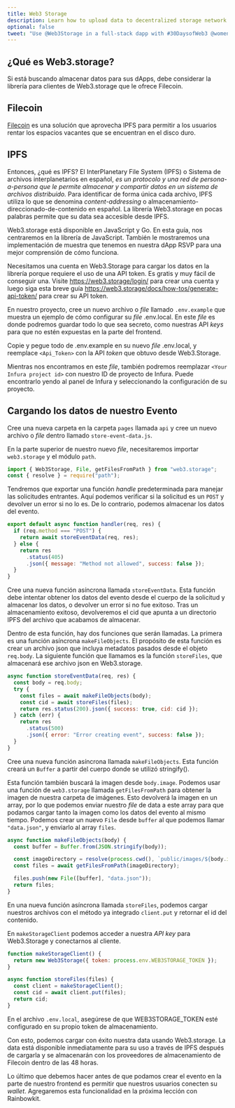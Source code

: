 ```yaml
---
title: Web3 Storage
description: Learn how to upload data to decentralized storage network using Web3.Storage.
optional: false
tweet: "Use @Web3Storage in a full-stack dapp with #30DaysofWeb3 @womenbuildweb3 🗂"
---
```



## ¿Qué es Web3.storage?

Si está buscando almacenar datos para sus dApps, debe considerar la librería para clientes de Web3.storage que le ofrece Filecoin.

## Filecoin
[Filecoin](https://filecoin.io/) es una solución que aprovecha IPFS para permitir a los usuarios rentar los espacios vacantes que se encuentran en el disco duro.

## IPFS
Entonces, ¿qué es IPFS? El InterPlanetary File System (IPFS) o Sistema de archivos interplanetarios en español, *es un protocolo y una red de persona-a-persona que le permite almacenar y compartir datos en un sistema de archivos distribuido.* Para identificar de forma única cada archivo, IPFS utiliza lo que se denomina *content-addressing* o almacenamiento-direccionado-de-contenido en español. La librería Web3.storage en pocas palabras permite que su data sea accesible desde IPFS.

Web3.storage está disponible en JavaScript y Go. En esta guía, nos centraremos en la librería de JavaScript. También le mostraremos una implementación de muestra que tenemos en nuestra dApp RSVP para una mejor comprensión de cómo funciona.

Necesitamos una cuenta en Web3.Storage para cargar los datos en la librería porque requiere el uso de una API token. Es gratis y muy fácil de conseguir una. Visite https://web3.storage/login/ para crear una cuenta y luego siga esta breve guía https://web3.storage/docs/how-tos/generate-api-token/ para crear su API token.

En nuestro proyecto, cree un nuevo archivo o *file* llamado `.env.example` que muestra un ejemplo de cómo configurar su *file* .env.local. En este *file* es donde podremos guardar  todo lo que sea secreto, como nuestras API *keys* para que no estén expuestas en la parte del frontend.

Copie y pegue todo de .env.example en su nuevo *file* .env.local, y reemplace `<Api_Token>` con la API *token* que obtuvo desde Web3.Storage.

Mientras nos encontramos en este *file*, también podremos reemplazar `<Your Infura project id>` con nuestro ID de proyecto de Infura. Puede encontrarlo yendo al panel de Infura y seleccionando la configuración de su proyecto.

## Cargando los datos de nuestro Evento

Cree una nueva carpeta en la carpeta `pages` llamada `api` y cree un nuevo archivo o *file* dentro llamado `store-event-data.js`.

En la parte superior de nuestro nuevo *file*, necesitaremos importar `web3.storage` y el módulo `path`.

```javascript
import { Web3Storage, File, getFilesFromPath } from "web3.storage";
const { resolve } = require("path");
```

Tendremos que exportar una función *handle* predeterminada para manejar las solicitudes entrantes. Aquí podemos verificar si la solicitud es un `POST` y devolver un error si no lo es. De lo contrario, podemos almacenar los datos del evento.

```javascript
export default async function handler(req, res) {
  if (req.method === "POST") {
    return await storeEventData(req, res);
  } else {
    return res
      .status(405)
      .json({ message: "Method not allowed", success: false });
  }
}
```

Cree una nueva función asíncrona llamada `storeEventData`. Esta función debe intentar obtener los datos del evento desde el cuerpo de la solicitud y almacenar los datos, o devolver un error si no fue exitoso.
Tras un almacenamiento exitoso, devolveremos el cid que apunta a un directorio IPFS del archivo que acabamos de almacenar.

Dentro de esta función, hay dos funciones que serán llamadas. La primera es una función asíncrona `makeFileObjects`. El propósito de esta función es crear un archivo json que incluya metadatos pasados desde el objeto `req.body`. La siguiente función que llamamos es la función `storeFiles`, que almacenará ese archivo json en Web3.storage.

```javascript
async function storeEventData(req, res) {
  const body = req.body;
  try {
    const files = await makeFileObjects(body);
    const cid = await storeFiles(files);
    return res.status(200).json({ success: true, cid: cid });
  } catch (err) {
    return res
      .status(500)
      .json({ error: "Error creating event", success: false });
  }
}
```

Cree una nueva función asíncrona llamada `makeFileObjects`. Esta función creará un `Buffer` a partir del cuerpo donde se utilizó stringify().

Esta función también buscará la imagen desde `body.image`. Podemos usar una función de `web3.storage` llamada `getFilesFromPath` para obtener la imagen de nuestra carpeta de imágenes. Esto devolverá la imagen en un array, por lo que podemos enviar nuestro *file* de data a este array para que podamos cargar tanto la imagen como los datos del evento al mismo tiempo. Podemos crear un nuevo `File` desde `buffer` al que podemos llamar `"data.json"`, y enviarlo al array `files`.

```javascript
async function makeFileObjects(body) {
  const buffer = Buffer.from(JSON.stringify(body));

  const imageDirectory = resolve(process.cwd(), `public/images/${body.image}`);
  const files = await getFilesFromPath(imageDirectory);

  files.push(new File([buffer], "data.json"));
  return files;
}
```

En una nueva función asíncrona llamada `storeFiles`, podemos cargar nuestros archivos con el método ya integrado `client.put` y retornar el id del contenido.

En `makeStorageClient` podemos acceder a nuestra *API key* para Web3.Storage y conectarnos al cliente.


```javascript
function makeStorageClient() {
  return new Web3Storage({ token: process.env.WEB3STORAGE_TOKEN });
}

async function storeFiles(files) {
  const client = makeStorageClient();
  const cid = await client.put(files);
  return cid;
}
```

En el archivo `.env.local`, asegúrese de que WEB3STORAGE_TOKEN esté configurado en su propio token de almacenamiento.

Con esto, podemos cargar con éxito nuestra data usando Web3.storage. La data está disponible inmediatamente para su uso a través de IPFS después de cargarla y se almacenarán con los proveedores de almacenamiento de Filecoin dentro de las 48 horas.

Lo último que debemos hacer antes de que podamos crear el evento en la parte de nuestro frontend es permitir que nuestros usuarios conecten su *wallet*. Agregaremos esta funcionalidad en la próxima lección con Rainbowkit.